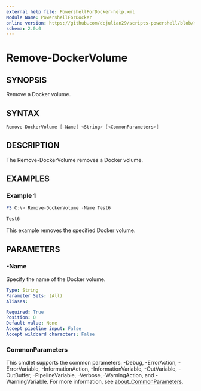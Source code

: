 ```yaml
---
external help file: PowershellForDocker-help.xml
Module Name: PowershellForDocker
online version: https://github.com/dcjulian29/scripts-powershell/blob/main/Modules/PowershellForDocker/docs/Remove-DockerVolume.md
schema: 2.0.0
---
```


# Remove-DockerVolume

## SYNOPSIS

Remove a Docker volume.

## SYNTAX

```powershell
Remove-DockerVolume [-Name] <String> [<CommonParameters>]
```

## DESCRIPTION

The Remove-DockerVolume removes a Docker volume.

## EXAMPLES

### Example 1

```powershell
PS C:\> Remove-DockerVolume -Name Test6

Test6
```

This example removes the specified Docker volume.

## PARAMETERS

### -Name

Specify the name of the Docker volume.

```yaml
Type: String
Parameter Sets: (All)
Aliases:

Required: True
Position: 0
Default value: None
Accept pipeline input: False
Accept wildcard characters: False
```

### CommonParameters

This cmdlet supports the common parameters: -Debug, -ErrorAction, -ErrorVariable, -InformationAction, -InformationVariable, -OutVariable, -OutBuffer, -PipelineVariable, -Verbose, -WarningAction, and -WarningVariable. For more information, see [about_CommonParameters](http://go.microsoft.com/fwlink/?LinkID=113216).
